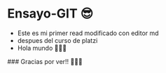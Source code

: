 # Ensayo-GIT 😎

<ul>
<li> Este es mi primer read modificado con editor md</li>
<li> despues del curso de platzi</li>
<li> Hola mundo 👋👋👋</li>
</ul>
### Gracias por ver!! 🧑🏻‍💻